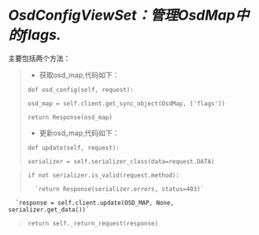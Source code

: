 # _**OsdConfigViewSet：管理OsdMap中的flags.**_

主要包括两个方法：

> * 获取osd\_map,代码如下：
> 
> `def osd_config(self, request):`
> 
> `osd_map = self.client.get_sync_object(OsdMap, ['flags'])`
> 
> `return Response(osd_map)`
> 
> * 更新osd\_map,代码如下：
> 
> `def update(self, request):`
> 
> `serializer = self.serializer_class(data=request.DATA)`

> `if not serializer.is_valid(request.method):`
> 
>       `return Response(serializer.errors, status=403)`

      `response = self.client.update(OSD_MAP, None, serializer.get_data())`

> `return self._return_request(response)`



